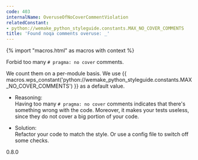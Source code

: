 ```yaml
---
code: 403
internalName: OveruseOfNoCoverCommentViolation
relatedConstant:
- python://wemake_python_styleguide.constants.MAX_NO_COVER_COMMENTS
title: 'Found noqa comments overuse: _'
---
```


{% import "macros.html" as macros with context %}

Forbid too many `# pragma: no cover` comments.

We count them on a per-module basis. We use
{{ macros.wps_constant('python://wemake_python_styleguide.constants.MAX_NO_COVER_COMMENTS') }} as a default
value.

  - Reasoning:  
    Having too many `# pragma: no cover` comments indicates that there's
    something wrong with the code. Moreover, it makes your tests
    useless, since they do not cover a big portion of your code.

  - Solution:  
    Refactor your code to match the style. Or use a config file to
    switch off some checks.

<div class="versionadded">

0.8.0

</div>